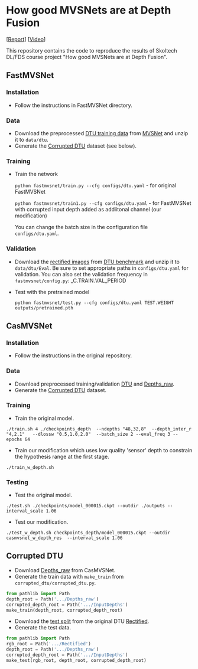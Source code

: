 # How good MVSNets are at Depth Fusion
[[Report](http://vision.stanford.edu/cs598_spring07/report_templates/egpaper.pdf)]
[[Video](https://youtu.be/dQw4w9WgXcQ)]

This repository contains the
code to reproduce the results of Skoltech DL/FDS course project "How good MVSNets are at Depth Fusion".


## FastMVSNet

### Installation
* Follow the instructions in FastMVSNet directory.

### Data
* Download the preprocessed [DTU training data](https://drive.google.com/file/d/1eDjh-_bxKKnEuz5h-HXS7EDJn59clx6V/view) from [MVSNet](https://github.com/YoYo000/MVSNet) and unzip it to ```data/dtu```.
* Generate the [Corrupted DTU](#corrupted-dtu) dataset (see below).

### Training
* Train the network


    ```python fastmvsnet/train.py --cfg configs/dtu.yaml``` - for original FastMVSNet


    ```python fastmvsnet/train1.py --cfg configs/dtu.yaml``` - for FastMVSNet with corrupted input depth added as addiitonal channel (our modification)


    You can change the batch size in the configuration file ```configs/dtu.yaml```.

### Validation
* Download the [rectified images](http://roboimagedata2.compute.dtu.dk/data/MVS/Rectified.zip) from [DTU benchmark](http://roboimagedata.compute.dtu.dk/?page_id=36) and unzip it to ```data/dtu/Eval```. Be sure to set appropriate paths in ```configs/dtu.yaml``` for validation. You can also set the validation frequency in ```fastmvsnet/config.py```:  _C.TRAIN.VAL_PERIOD
    
* Test with the pretrained model

    ```python fastmvsnet/test.py --cfg configs/dtu.yaml TEST.WEIGHT outputs/pretrained.pth```



## CasMVSNet
### Installation
* Follow the instructions in the original repository.
### Data
* Download preprocessed training/validation [DTU](https://drive.google.com/file/d/1eDjh-_bxKKnEuz5h-HXS7EDJn59clx6V/view)
  and [Depths_raw](https://virutalbuy-public.oss-cn-hangzhou.aliyuncs.com/share/cascade-stereo/CasMVSNet/dtu_data/dtu_train_hr/Depths_raw.zip).
* Generate the [Corrupted DTU](#corrupted-dtu) dataset.
### Training
* Train the original model.
```
./train.sh 4 ./checkpoints_depth  --ndepths "48,32,8"  --depth_inter_r "4,2,1"   --dlossw "0.5,1.0,2.0"  --batch_size 2 --eval_freq 3 --epochs 64
```
* Train our modification which uses low quality 'sensor' depth to constrain the hypothesis range at the first stage.
```
./train_w_depth.sh
```
### Testing
* Test the original model.
```
./test.sh ./checkpoints/model_000015.ckpt --outdir ./outputs --interval_scale 1.06
```
* Test our modification.
```
./test_w_depth.sh checkpoints_depth/model_000015.ckpt --outdir casmvsnet_w_depth_res  --interval_scale 1.06
```


## Corrupted DTU
* Download [Depths_raw](https://virutalbuy-public.oss-cn-hangzhou.aliyuncs.com/share/cascade-stereo/CasMVSNet/dtu_data/dtu_train_hr/Depths_raw.zip) from CasMVSNet.
* Generate the train data with `make_train` from `corrupted_dtu/corrupted_dtu.py`.
```python
from pathlib import Path
depth_root = Path('.../Depths_raw')
corrupted_depth_root = Path('.../InputDepths')
make_train(depth_root, corrupted_depth_root)
```
* Download the [test split](/CasMVSNet/lists/dtu/test.txt) from the original DTU [Rectified](http://roboimagedata2.compute.dtu.dk/data/MVS/Rectified.zip).
* Generate the test data.
```python
from pathlib import Path
rgb_root = Path('.../Rectified')
depth_root = Path('.../Depths_raw')
corrupted_depth_root = Path('.../InputDepths')
make_test(rgb_root, depth_root, corrupted_depth_root)
```
